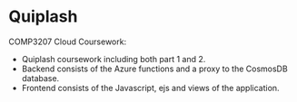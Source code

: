 # Quiplash
COMP3207 Cloud Coursework:
- Quiplash coursework including both part 1 and 2.
- Backend consists of the Azure functions and a proxy to the CosmosDB database.
- Frontend consists of the Javascript, ejs and views of the application.

